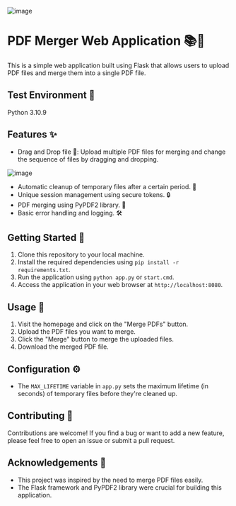 
![image](https://github.com/lookmhen/combinepdf/assets/29670155/836cafb6-b5ca-4c2b-809c-2457b235fba7)

# PDF Merger Web Application 📚🔗

This is a simple web application built using Flask that allows users to upload PDF files and merge them into a single PDF file.

## Test Environment 🧪
Python 3.10.9

## Features ✨

- Drag and Drop file 📂: Upload multiple PDF files for merging and change the sequence of files by dragging and dropping.
  
![image](https://github.com/lookmhen/combinepdf/assets/29670155/d60c912a-321d-4d50-8070-42204373f1a4)

- Automatic cleanup of temporary files after a certain period. 🧹
- Unique session management using secure tokens. 🔒
- PDF merging using PyPDF2 library. 📎
- Basic error handling and logging. 🛠️

## Getting Started 🚀

1. Clone this repository to your local machine.
2. Install the required dependencies using `pip install -r requirements.txt`.
3. Run the application using `python app.py` or `start.cmd`.
4. Access the application in your web browser at `http://localhost:8080`.

## Usage 📝

1. Visit the homepage and click on the "Merge PDFs" button.
2. Upload the PDF files you want to merge.
3. Click the "Merge" button to merge the uploaded files.
4. Download the merged PDF file.

## Configuration ⚙️

- The `MAX_LIFETIME` variable in `app.py` sets the maximum lifetime (in seconds) of temporary files before they're cleaned up.

## Contributing 🤝

Contributions are welcome! If you find a bug or want to add a new feature, please feel free to open an issue or submit a pull request.

## Acknowledgements 🙌

- This project was inspired by the need to merge PDF files easily.
- The Flask framework and PyPDF2 library were crucial for building this application.
